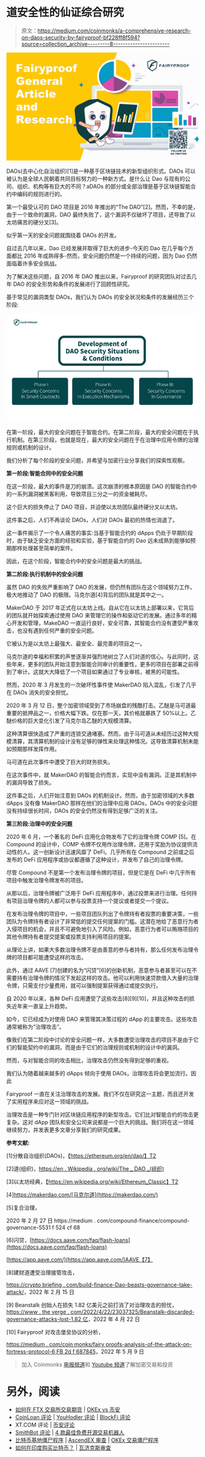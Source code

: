 # 道安全性的仙证综合研究

> 原文：<https://medium.com/coinmonks/a-comprehensive-research-on-daos-security-by-fairyproof-bf228ff8f594?source=collection_archive---------8----------------------->

![](img/fd8c4924a90c9f9769e8b1f8f0e8ab5c.png)

DAOs(去中心化自治组织)[1]是一种基于区块链技术的新型组织形式。DAOs 可以被认为是全球人民朝着共同目标努力的一种新方式。是什么让 Dao 与现有的公司、组织、机构等有巨大的不同？aDAOs 的部分或全部治理是基于区块链智能合约中编码的规则进行的。

第一个最受认可的 DAO 项目是 2016 年推出的“The DAO”[2]。然而，不幸的是，由于一个致命的漏洞，DAO 最终失败了，这个漏洞不仅破坏了项目，还导致了以太坊痛苦的硬分叉[3]。

似乎第一天的安全问题就围绕着 DAOs 的开发。

自过去几年以来，Dao 已经发展并取得了巨大的进步-今天的 Dao 在几乎每个方面都比 2016 年成熟得多-然而，安全问题仍然是一个持续的问题，因为 Dao 仍然面临着许多安全挑战。

为了解决这些问题，自 2016 年 DAO 推出以来，Fairyproof 的研究团队对过去几年 DAO 的安全形势和条件的发展进行了回顾性研究。

基于常见的漏洞类型 DAOs，我们认为 DAOs 的安全状况和条件的发展经历三个阶段:

![](img/e303c6b9fd2ae0028a0f6fefd318c5b5.png)

在第一阶段，最大的安全问题在于智能合约。在第二阶段，最大的安全问题在于执行机制。在第三阶段，也就是现在，最大的安全问题在于在治理中应用令牌的治理规则或机制的设计。

我们分析了每个阶段的安全问题，并希望与加密行业分享我们的探索性观察。

**第一阶段:智能合同中的安全问题**

在这一阶段，最大的事件是刀的崩溃。这次崩溃的根本原因是 DAO 的智能合约中的一系列漏洞被黑客利用，导致项目三分之一的资金被耗尽。

这个巨大的损失停止了 DAO 项目，并迫使以太坊团队最终硬分叉以太坊。

这件事之后，人们不再谈论 DAOs，人们对 DAOs 最初的热情也消退了。

这一事件揭示了一个令人痛苦的事实:当基于智能合约的 dApps 仍处于早期阶段时，由于缺乏安全方面的经验和实验，基于智能合约的 Dao 远未成熟到能够如预期那样处理甚至简单的案件。

因此，在这个阶段，智能合约中的安全问题是最大的挑战。

**第二阶段:执行机制中的安全问题**

虽然 DAO 的失败严重影响了 DAO 的发展，但仍然有团队在这个领域努力工作，极大地推动了 DAO 的极限。马克尔道[4]背后的团队就是其中之一。

MakerDAO 于 2017 年正式在以太坊上线。自从它在以太坊上部署以来，它背后的团队就开始探索通过使用 DAO 来管理它的操作和驱动它的发展。通过多年的精心开发和管理，MakeDAO 一直运行良好，安全可靠，其智能合约没有遭受严重攻击，也没有遇到任何严重的安全问题。

它被认为是以太坊上最强大、最安全、最完善的项目之一。

马克尔道的幸福和积累的声誉逐渐并强烈地树立了人们对道的信心。与此同时，这些年来，更多的团队开始注意到智能合同审计的重要性，更多的项目在部署之前得到了审计。这就大大降低了一个项目如果通过了专业审核，被黑的可能性。

然而，2020 年 3 月发生的一次破坏性事件使 MakerDAO 陷入混乱，引发了几乎在 DAOs 消失的安全担忧。

2020 年 3 月 12 日，整个加密领域受到了市场崩盘的残酷打击。乙醚是马可道最重要的抵押品之一，价格大幅下跌。仅在那一天，其价格就暴跌了 50%以上。乙醚价格的巨大变化引发了马克尔岛乙醚的大规模清算。

这种清算很快造成了严重的连锁交通堵塞。然而，由于马可道从未经历过这种大规模清算，其清算机制的设计没有足够的弹性来处理这种情况。这导致清算机制未能如预期那样发挥作用。

马可道在此次事件中遭受了巨大的财务损失。

在这次事件中，就 MakerDAO 的智能合约而言，实现中没有漏洞。正是其机制中的漏洞导致了损失。

这件事之后，人们开始注意到 DAOs 的机制设计。然而，由于加密领域的大多数 dApps 没有像 MakerDAO 那样在他们的治理中应用 DAOs，DAOs 中的安全问题没有持续很长时间，DAOs 的安全仍然没有得到足够广泛的关注。

**第三阶段:治理中的安全问题**

2020 年 6 月，一个著名的 DeFi 应用化合物发布了它的治理令牌 COMP [5]。在 Compound 的设计中，COMP 令牌不仅用作治理令牌，还用于奖励为协议提供流动性的人。这一创新设计迅速风靡了 DeFi。几乎所有在 Compound 之前或之后发布的 DeFi 应用程序或协议都遵循了这种设计，并发布了自己的治理令牌。

尽管 Compound 不是第一个发布治理令牌的项目，但是它是在 DeFi 中几乎所有项目中触发治理令牌发布的项目。

从那以后，治理令牌被广泛用于 DeFi 应用程序中，通过投票来进行治理。任何持有项目治理令牌的人都可以参与投票支持一个提议或者提交一个提议。

在发布治理令牌的项目中，一些项目团队列出了令牌持有者投票的重要决策，一些团队为令牌持有者设计了非常低的提交任何提案的门槛。这潜在地给了恶意行为者入侵项目的机会，并且不可避免地引入了风险。例如，恶意行为者可以贿赂项目的其他令牌持有者提交提案或投票支持利用项目的提案。

从理论上讲，如果大多数治理令牌不是由善意的参与者持有，那么任何发布治理令牌的项目都可能遭受这样的攻击。

此外，通过 AAVE [7]创建的名为“闪贷”[6]的创新机制，恶意参与者甚至可以在不需要持有治理令牌的情况下发起这样的攻击。他可以利用快速贷款借入大量的治理令牌，只需支付少量费用，就可以强制提案获得通过或提交执行。

自 2020 年以来，各种 DeFi 应用遭受了这些攻击[8][9][10]，并且这种攻击的损失近年来一直呈上升趋势。

如今，它已经成为对使用 DAO 来管理其决策过程的 dApp 的主要攻击。这些攻击通常被称为“治理攻击”。

像我们在第二阶段中讨论的安全问题一样，大多数遭受治理攻击的项目不是由于它们的智能契约中的漏洞，而是由于它们的治理规则或机制的设计中的漏洞。

然而，与对智能合同的攻击相比，治理攻击仍然没有得到足够的重视。

我们认为随着越来越多的 dApps 倾向于使用 DAOs，治理攻击将会更加流行。因此

Fairyproof 一直在关注治理攻击的发展。我们不仅在研究这一主题，而且还开发了实用程序来应对这一领域的挑战。

治理攻击是一种专门针对区块链应用程序的新型攻击。它们比对智能合约的攻击更复杂。这对 dApp 团队和安全公司来说都是一个巨大的挑战。我们将在这一领域继续努力，并发表更多文章分享我们的研究成果。

**参考文献:**

[1]分散自治组织(DAOs)，【https://ethereum.org/en/dao/】T2

[2]道(组织)，[https://en . Wikipedia . org/wiki/The _ DAO _(组织)](https://en.wikipedia.org/wiki/The_DAO_(organization))

[3]以太坊经典，【https://en.wikipedia.org/wiki/Ethereum_Classic】T2

[4]https://makerdao.com/[马克尔道](https://makerdao.com/)

[5]复合治理，

2020 年 2 月 27 日 https://medium . com/compound-finance/compound-governance-5531 f 524 cf 68

[6]闪贷，[https://docs.aave.com/faq/flash-loans](https://docs.aave.com/faq/flash-loans)

[https://app.aave.com/](https://app.aave.com/)AAVE【7】

[8]建财道遭受治理接管攻击，

[https://crypto briefing . com/build-finance-Dao-beasts-governance-take-attack/](https://cryptobriefing.com/build-finance-dao-suffers-governance-takeover-attack/,)，2022 年 2 月 15 日

[9] Beanstalk 创始人在损失 1.82 亿美元之前打消了对治理攻击的担忧，[https://www . the verge . com/2022/4/22/23037325/Beanstalk-discarded-governance-attacks-lost-1.82 亿](https://www.theverge.com/2022/4/22/23037325/beanstalk-dismissed-governance-attacks-lost-182-million)，2022 年 4 月 22 日

[10] Fairyproof 对攻击堡垒协议的分析，

[https://medium . com/coin monks/fairy proofs-analysis-of-the-attack-on-fortress-protocol-6 FB 2d f 687845](/coinmonks/fairyproofs-analysis-of-the-attack-on-fortress-protocol-6fb2df687845)，2022 年 5 月 9 日

> 加入 Coinmonks [电报频道](https://t.me/coincodecap)和 [Youtube 频道](https://www.youtube.com/c/coinmonks/videos)了解加密交易和投资

# 另外，阅读

*   [如何在 FTX 交易所交易期货](https://coincodecap.com/ftx-futures-trading) | [OKEx vs 币安](https://coincodecap.com/okex-vs-binance)
*   [CoinLoan 评论](https://coincodecap.com/coinloan-review) | [YouHodler 评论](/coinmonks/youhodler-4-easy-ways-to-make-money-98969b9689f2) | [BlockFi 评论](https://coincodecap.com/blockfi-review)
*   XT.COM 评论 | [币安评论](https://coincodecap.com/xt-com-review)
*   [SmithBot 评论](https://coincodecap.com/smithbot-review) | [4 款最佳免费开源交易机器人](https://coincodecap.com/free-open-source-trading-bots)
*   [比特币基地僵尸程序](/coinmonks/coinbase-bots-ac6359e897f3) | [AscendEX 审查](/coinmonks/ascendex-review-53e829cf75fa) | [OKEx 交易僵尸程序](/coinmonks/okex-trading-bots-234920f61e60)
*   [如何在印度购买比特币？](/coinmonks/buy-bitcoin-in-india-feb50ddfef94) | [瓦济克斯审查](/coinmonks/wazirx-review-5c811b074f5b)